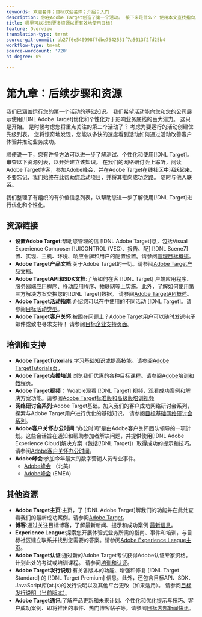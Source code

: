 ```yaml
---
keywords: 欢迎套件；目标欢迎套件；介绍；入门
description: 你在Adobe Target创造了第一个活动。 接下来是什么？ 使用本文查找指向其他资源、培训教程和操作方法视频的链接。
title: 哪里可以找到更多资源以更有效地使用目标?
feature: Overview
translation-type: tm+mt
source-git-commit: bb27f6e540998f7dbe7642551f7a5013f2fd25b4
workflow-type: tm+mt
source-wordcount: '720'
ht-degree: 0%

---
```



# 第九章：后续步骤和资源

我们已涵盖运行您的第一个活动的基础知识。 我们希望活动能向您和您的公司展示使用[!DNL Adobe Target]优化和个性化对于影响业务底线的巨大潜力。 这只是开始。 是时候考虑您将重点关注的第二个活动了？ 考虑为要运行的活动创建优先级列表。 您将惊奇地发现，您能以多快的速度看到活动如何通过活动改善客户体验并推动业务成功。

顺便说一下，您有许多方法可以进一步了解测试、个性化和使用[!DNL Target]。 审查以下资源列表，以开始建立该知识。 在我们的网络研讨会上聆听，阅读Adobe Target博客，参加Adobe峰会，并在Adobe Target在线社区中活跃起来。 不要忘记，我们始终在此帮助您启动项目，并将其推向成功之路。 随时与他人联系。

我们整理了有组织的有价值信息列表，以帮助您进一步了解使用[!DNL Target]进行优化和个性化。

## 资源链接

* **设置Adobe Target**:帮助您管理的信 [!DNL Adobe Target]息，包括Visual Experience Composer [!UICONTROL (VEC)、报告、配]  [!DNL Scene7] 置、实现、主机、环境、响应令牌和用户的配置设置。请参阅[管理目标概述](/help/administrating-target/administrating-target.md)。
* **Adobe Target产品文档**:关于Adobe Target的一切。请参阅[Adobe Target产品文档](https://experienceleague.adobe.com/docs/target/using/target-home.html)。
* **Adobe TargetAPI和SDK文档**:了解如何在客 [!DNL Target] 户端应用程序、服务器端应用程序、移动应用程序、物联网等上实施。此外，了解如何使用第三方解决方案交换您的[!DNL Target]数据。 请参阅[Adobe TargetAPI概述](/help/api/api-overview.md)。
* **Adobe Target活动指南**:介绍您可以在中使用的不同活动 [!DNL Target]。请参阅[目标活动类型](/help/c-activities/target-activities-guide.md)。
* **Adobe Target客户关怀**:被困在问题上？Adobe Target用户可以随时发送电子邮件或致电寻求支持！ 请参阅[目标企业支持页面](https://helpx.adobe.com/contact/enterprise-support.ec.html#target)。

## 培训和支持

* **Adobe TargetTutorials**:学习基础知识或提高技能。请参阅[Adobe TargetTutorials页](https://experienceleague.adobe.com/docs/target-learn/tutorials/overview.html)。
* **Adobe Target点播培训**:浏览我们优惠的各种目标课程。请参阅[Adobe培训和教程](https://helpx.adobe.com/learning.html?promoid=KAUDK)页。
* **Adobe Target视频：** Woable观看 [!DNL Target] 视频，观看成功案例和解决方案功能。请参阅[Adobe Target标准版和高级版培训视频](/help/c-intro/target-standard-premium-training-videos.md)
* **网络研讨会系列**:Adobe Target基础。加入我们的客户成功网络研讨会系列，探索与Adobe Target用户进行优化的基础知识。 请参阅[目标基础网络研讨会系列](/help/cmp-resources-and-contact-information.md#concept_11902FAC95C64479AABE020557A7EEE4)。
* **Adobe客户关怀办公时间**:“办公时间”是由Adobe客户关怀团队领导的一项计划。这些会话旨在通知和帮助参加者解决问题，并提供使用[!DNL Adobe Experience Cloud]解决方案（包括[!DNL Target]）取得成功的提示和技巧。 请参阅[Adobe客户关怀办公时间](/help/cmp-resources-and-contact-information.md#concept_58EA30379D3B48C4848BA2A8C464A5B7)。
* **Adobe峰会**:参加今年最大的数字营销人员专业事件。
   * [Adobe峰会](https://summit.adobe.com/na/) （北美）
   * [Adobe峰会](http://summit-emea.adobe.com/emea/) (EMEA)

## 其他资源

* **Adobe Target主页**:主页，了 [!DNL Adobe Target]解我们的功能并在此处查看我们的最新成功案例。请参阅[Adobe Target](https://www.adobe.com/cn/marketing/target.html)。
* **博客**:通过关注目标博客，了解最新新闻、提示和成功案例 [最新信息](https://blog.adobe.com/en/2020/07/29/adobe-target-announces-enhanced-analytics-measurement-for-ai-powered-testing-and-personalization.html#gs.di9df5)。
* **Experience League**:探索您开展体验式业务所需的指南、事件和培训，与目标社区建立联系并找到您需要的答案。请参阅[Adobe Experience League主页](https://experienceleague.adobe.com/#home)。
* **Adobe Target认证**:通过新的Adobe Target考试获得Adobe认证专家资格。计划此处的考试或培训课程。 请参阅[培训和认证](/help/c-intro/training-and-certification.md)。
* **Adobe Target发行说明**:有关各版本的功能、增强和修复 [!DNL Target Standard] 的 [!DNL Target Premium] 信息。此外，还包含目标API、SDK、JavaScript库(at.js)的发行说明以及其他平台更改（如果适用）。 请参阅[目标发行说明（当前版本）](/help/r-release-notes/release-notes.md)。
* **Adobe Target通讯**:了解产品更新和未来计划、个性化和优化提示与技巧、客户成功案例、即将推出的事件、热门博客帖子等。请参阅[目标内部新闻快讯](/help/r-release-notes/target-insider-newsletter.md)。

